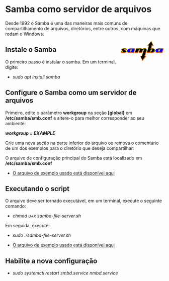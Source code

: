 # Samba como servidor de arquivos
Desde 1992 o Samba é uma das maneiras mais comuns de compartilhamento de arquivos, diretórios, entre outros, com máquinas que rodam o Windows.

<img align="right" src="SambaLogo.png">
 
 ## Instale o Samba
 O primeiro passo é instalar o samba. Em um terminal, digite:

* *sudo apt install samba*

## Configure o Samba como um servidor de arquivos
Primeiro, edite o parâmetro **workgroup** na seção **[global]** em **/etc/samba/smb.conf** e altere-o para melhor corresponder ao seu ambiente:

***workgroup = EXAMPLE***

Crie uma nova seção na parte inferior do arquivo ou remova o comentário de um dos exemplos para o diretório que deseja compartilhar:

O arquivo de configuração principal do Samba está localizado em **/etc/samba/smb.conf**

* [O arquivo de exemplo usado está disponível aqui](https://github.com/rafaelmotadasilva/samba-file-server/blob/main/smb.conf)

## Executando o script

O arquivo deve ser tornado executável, em um terminal, execute o seguinte comando:

* *chmod u+x samba-file-server.sh*

Em seguida, execute:

* *sudo ./samba-file-server.sh*

* [O arquivo de exemplo usado está disponível aqui](https://github.com/rafaelmotadasilva/samba-file-server/blob/main/samba-file-server.sh)

## Habilite a nova configuração
* *sudo systemctl restart smbd.service nmbd.service*